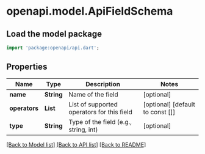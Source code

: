 # openapi.model.ApiFieldSchema

## Load the model package
```dart
import 'package:openapi/api.dart';
```

## Properties
Name | Type | Description | Notes
------------ | ------------- | ------------- | -------------
**name** | **String** | Name of the field | [optional] 
**operators** | **List<String>** | List of supported operators for this field | [optional] [default to const []]
**type** | **String** | Type of the field (e.g., string, int) | [optional] 

[[Back to Model list]](../README.md#documentation-for-models) [[Back to API list]](../README.md#documentation-for-api-endpoints) [[Back to README]](../README.md)


